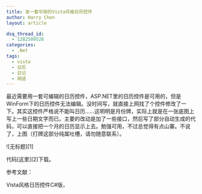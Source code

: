 ```yaml
---
title: 发一套华丽的Vista风格日历控件
author: Harry Chen
layout: article

dsq_thread_id:
  - 1282589526
categories:
  - .Net
tags:
  - vista
  - 日历
  - 日记
  - 胡适
---
```


  最近需要用一套可编辑的日历控件，ASP.NET里的日历控件是可用的，但是WinForm下的日历控件无法编辑。没时间写，就直接上网找了个控件修改了一下。其实这控件严格说不能叫日历……这明明是月份牌，实际上就是在一张底图上写上一些日期文字而已。主要的改动是加了一些接口，然后写了部分自动生成的代码，可以直接把一个月的日历显示上去。勉强可用，不过总觉得有点山寨。不说了，上图（打牌这部分纯属吐槽，请勿随意联系）。

![无标题][1]

  代码[这里][2]下载。

参考文献：

 Vista风格日历控件C#版，

